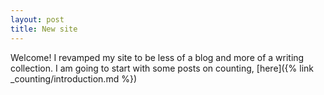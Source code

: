 ```yaml
---
layout: post
title: New site
---
```


Welcome! I revamped my site to be less of a blog and more of a writing collection. I am going to start with some posts on counting, [here]({% link _counting/introduction.md %})
